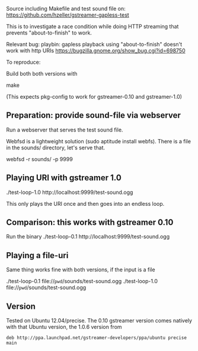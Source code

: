   Source including Makefile and test sound file on:
  https://github.com/hzeller/gstreamer-gapless-test

  This is to investigate a race condition while doing HTTP streaming that
  prevents "about-to-finish" to work.

  Relevant bug:
   playbin: gapless playback using "about-to-finish" doesn't work with http URIs
   https://bugzilla.gnome.org/show_bug.cgi?id=698750

 To reproduce:

 Build both both versions with

 make

 (This expects pkg-config to work for gstreamer-0.10 and gstreamer-1.0)

Preparation: provide sound-file via webserver
---------------------------------------------

 Run a webserver that serves the test sound file.

 Webfsd is a lightweight solution (sudo aptitude install webfs). There
 is a file in the sounds/ directory, let's serve that.

 webfsd -r sounds/ -p 9999

Playing URI with gstreamer 1.0
------------------------------

 ./test-loop-1.0 http://localhost:9999/test-sound.ogg

 This only plays the URI once and then goes into an endless loop.

Comparison: this works with gstreamer 0.10
------------------------------------------
 Run the binary
 ./test-loop-0.1 http://localhost:9999/test-sound.ogg

Playing a file-uri
------------------
 Same thing works fine with both versions, if the input is a file

 ./test-loop-0.1 file://`pwd`/sounds/test-sound.ogg
 ./test-loop-1.0 file://`pwd`/sounds/test-sound.ogg

Version
-------
Tested on Ubuntu 12.04/precise. The 0.10 gstreamer version comes natively
with that Ubuntu version, the 1.0.6 version from

    deb http://ppa.launchpad.net/gstreamer-developers/ppa/ubuntu precise main
